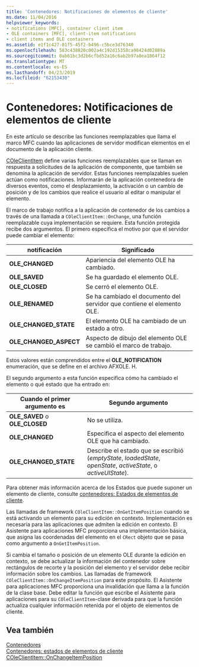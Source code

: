 ```yaml
---
title: 'Contenedores: Notificaciones de elementos de cliente'
ms.date: 11/04/2016
helpviewer_keywords:
- notifications [MFC], container client item
- OLE containers [MFC], client-item notifications
- client items and OLE containers
ms.assetid: e1f1c427-01f5-45f2-b496-c5bce3d76340
ms.openlocfilehash: 583c438820c002a4c192d15358ca98424d02889a
ms.sourcegitcommit: 0ab61bc3d2b6cfbd52a16c6ab2b97a8ea1864f12
ms.translationtype: MT
ms.contentlocale: es-ES
ms.lasthandoff: 04/23/2019
ms.locfileid: "62153430"
---
```

# <a name="containers-client-item-notifications"></a>Contenedores: Notificaciones de elementos de cliente

En este artículo se describe las funciones reemplazables que llama el marco MFC cuando las aplicaciones de servidor modifican elementos en el documento de la aplicación cliente.

[COleClientItem](../mfc/reference/coleclientitem-class.md) define varias funciones reemplazables que se llaman en respuesta a solicitudes de la aplicación de componente, que también se denomina la aplicación de servidor. Estas funciones reemplazables suelen actúan como notificaciones. Informarán de la aplicación contenedora de diversos eventos, como el desplazamiento, la activación o un cambio de posición y de los cambios que realice el usuario al editar o manipular el elemento.

El marco de trabajo notifica a la aplicación de contenedor de los cambios a través de una llamada a `COleClientItem::OnChange`, una función reemplazable cuya implementación se requiere. Esta función protegida recibe dos argumentos. El primero especifica el motivo por que el servidor puede cambiar el elemento:

|notificación|Significado|
|------------------|-------------|
|**OLE_CHANGED**|Apariencia del elemento OLE ha cambiado.|
|**OLE_SAVED**|Se ha guardado el elemento OLE.|
|**OLE_CLOSED**|Se cerró el elemento OLE.|
|**OLE_RENAMED**|Se ha cambiado el documento del servidor que contiene el elemento OLE.|
|**OLE_CHANGED_STATE**|El elemento OLE ha cambiado de un estado a otro.|
|**OLE_CHANGED_ASPECT**|Aspecto de dibujo del elemento OLE se cambió el marco de trabajo.|

Estos valores están comprendidos entre el **OLE_NOTIFICATION** enumeración, que se define en el archivo AFXOLE. H.

El segundo argumento a esta función especifica cómo ha cambiado el elemento o qué estado que ha entrado en:

|Cuando el primer argumento es|Segundo argumento|
|----------------------------|---------------------|
|**OLE_SAVED** o **OLE_CLOSED**|No se utiliza.|
|**OLE_CHANGED**|Especifica el aspecto del elemento OLE que ha cambiado.|
|**OLE_CHANGED_STATE**|Describe el estado que se escribió (*emptyState*, *loadedState*, *openState*, *activeState*, o  *activeUIState*).|

Para obtener más información acerca de los Estados que puede suponer un elemento de cliente, consulte [contenedores: Estados de elementos de cliente](../mfc/containers-client-item-states.md).

Las llamadas de framework `COleClientItem::OnGetItemPosition` cuando se está activando un elemento para su edición en contexto. Implementación es necesaria para las aplicaciones que admiten la edición en contexto. El Asistente para aplicaciones MFC proporciona una implementación básica, que asigna las coordenadas del elemento en el `CRect` objeto que se pasa como argumento a `OnGetItemPosition`.

Si cambia el tamaño o posición de un elemento OLE durante la edición en contexto, se debe actualizar la información del contenedor sobre rectángulos de recorte y la posición del elemento y el servidor debe recibir información sobre los cambios. Las llamadas de framework `COleClientItem::OnChangeItemPosition` para este propósito. El Asistente para aplicaciones MFC proporciona una invalidación que llama a la función de la clase base. Debe editar la función que escribe el Asistente para aplicaciones para su `COleClientItem`-clase derivada para que la función actualiza cualquier información retenida por el objeto de elementos de cliente.

## <a name="see-also"></a>Vea también

[Contenedores](../mfc/containers.md)<br/>
[Contenedores: estados de elementos de cliente](../mfc/containers-client-item-states.md)<br/>
[COleClientItem::OnChangeItemPosition](../mfc/reference/coleclientitem-class.md#onchangeitemposition)
